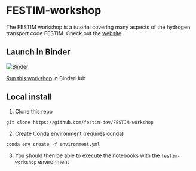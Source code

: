 # FESTIM-workshop

The FESTIM workshop is a tutorial covering many aspects of the hydrogen transport code FESTIM.
Check out the [website](https://festim-workshop.readthedocs.io).

## Launch in Binder

[![Binder](https://mybinder.org/badge_logo.svg)](https://mybinder.org/v2/gh/festim-dev/FESTIM-workshop/main)

[Run this workshop](https://mybinder.org/v2/gh/festim-dev/FESTIM-workshop/main) in BinderHub

## Local install

1. Clone this repo

```
git clone https://github.com/festim-dev/FESTIM-workshop
```
2. Create Conda environment (requires conda)

```
conda env create -f environment.yml
```

3. You should then be able to execute the notebooks with the ``festim-workshop`` environment